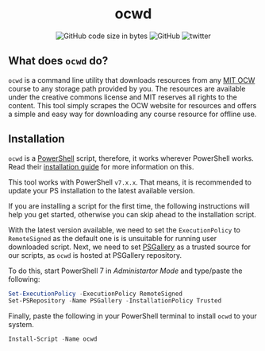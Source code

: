 <p align="center">
<!--<img src="scoop.png" alt="Long live Scoop!"/>-->
    <h1 align="center">ocwd</h1>
</p>
<p align="center" >
   <img alt="GitHub code size in bytes" src="https://img.shields.io/github/languages/code-size/amkhrjee/ocwd">
    <img alt="GitHub" src="https://img.shields.io/github/license/amkhrjee/ocwd">
    <img alt="twitter" src="https://img.shields.io/badge/twitter-amkhrjee-blue">
</p>

## What does `ocwd` do?
`ocwd` is a command line utility that downloads resources from any [MIT OCW](https://ocw.mit.edu/) course to any storage path provided by you. The resources are available under the creative commons license and MIT reserves all rights to the content. This tool simply scrapes the OCW website for resources and offers a simple and easy way for downloading any course resource for offline use.
## Installation
`ocwd` is a [PowerShell](https://learn.microsoft.com/en-us/powershell/) script, therefore, it works wherever PowerShell works. Read their [installation guide](https://learn.microsoft.com/en-us/powershell/scripting/install/installing-powershell?view=powershell-7.3) for more information on this.

This tool works with PowerShell `v7.x.x`. That means, it is recommended to update your PS installation to the latest available version. 

If you are installing a script for the first time, the following instructions will help you get started, otherwise you can skip ahead to the installation script. 

With the latest version available, we need to set the `ExecutionPolicy` to `RemoteSigned` as the default one is is unsuitable for running user downloaded script. 
Next, we need to set [PSGallery](https://www.powershellgallery.com/) as a trusted source for our scripts, as `ocwd` is hosted at PSGallery repository. 

To do this, start PowerShell 7 in *Administartor Mode* and type/paste the following:
```ps1
Set-ExecutionPolicy -ExecutionPolicy RemoteSigned
Set-PSRepository -Name PSGallery -InstallationPolicy Trusted
```

Finally, paste the following in your PowerShell terminal to install `ocwd` to your system.
```ps1
Install-Script -Name ocwd
```